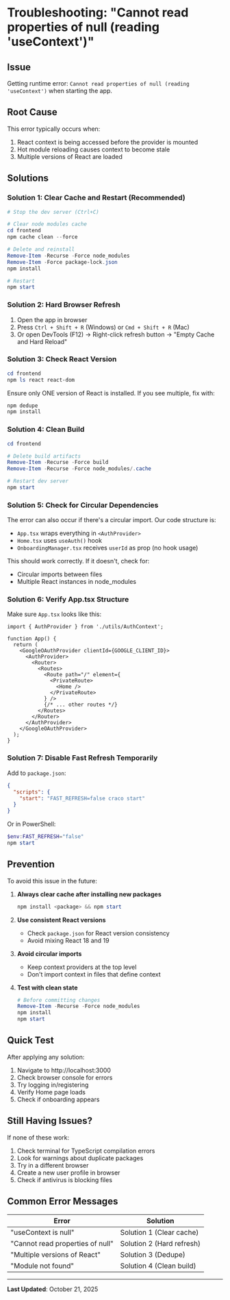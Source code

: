 # Troubleshooting: "Cannot read properties of null (reading 'useContext')"

## Issue
Getting runtime error: `Cannot read properties of null (reading 'useContext')` when starting the app.

## Root Cause
This error typically occurs when:
1. React context is being accessed before the provider is mounted
2. Hot module reloading causes context to become stale
3. Multiple versions of React are loaded

## Solutions

### Solution 1: Clear Cache and Restart (Recommended)

```powershell
# Stop the dev server (Ctrl+C)

# Clear node modules cache
cd frontend
npm cache clean --force

# Delete and reinstall
Remove-Item -Recurse -Force node_modules
Remove-Item -Force package-lock.json
npm install

# Restart
npm start
```

### Solution 2: Hard Browser Refresh

1. Open the app in browser
2. Press `Ctrl + Shift + R` (Windows) or `Cmd + Shift + R` (Mac)
3. Or open DevTools (F12) → Right-click refresh button → "Empty Cache and Hard Reload"

### Solution 3: Check React Version

```powershell
cd frontend
npm ls react react-dom
```

Ensure only ONE version of React is installed. If you see multiple, fix with:

```powershell
npm dedupe
npm install
```

### Solution 4: Clean Build

```powershell
cd frontend

# Delete build artifacts
Remove-Item -Recurse -Force build
Remove-Item -Recurse -Force node_modules/.cache

# Restart dev server
npm start
```

### Solution 5: Check for Circular Dependencies

The error can also occur if there's a circular import. Our code structure is:
- `App.tsx` wraps everything in `<AuthProvider>`
- `Home.tsx` uses `useAuth()` hook
- `OnboardingManager.tsx` receives `userId` as prop (no hook usage)

This should work correctly. If it doesn't, check for:
- Circular imports between files
- Multiple React instances in node_modules

### Solution 6: Verify App.tsx Structure

Make sure `App.tsx` looks like this:

```tsx
import { AuthProvider } from './utils/AuthContext';

function App() {
  return (
    <GoogleOAuthProvider clientId={GOOGLE_CLIENT_ID}>
      <AuthProvider>
        <Router>
          <Routes>
            <Route path="/" element={
              <PrivateRoute>
                <Home />
              </PrivateRoute>
            } />
            {/* ... other routes */}
          </Routes>
        </Router>
      </AuthProvider>
    </GoogleOAuthProvider>
  );
}
```

### Solution 7: Disable Fast Refresh Temporarily

Add to `package.json`:

```json
{
  "scripts": {
    "start": "FAST_REFRESH=false craco start"
  }
}
```

Or in PowerShell:

```powershell
$env:FAST_REFRESH="false"
npm start
```

## Prevention

To avoid this issue in the future:

1. **Always clear cache after installing new packages**
   ```powershell
   npm install <package> && npm start
   ```

2. **Use consistent React versions**
   - Check `package.json` for React version consistency
   - Avoid mixing React 18 and 19

3. **Avoid circular imports**
   - Keep context providers at the top level
   - Don't import context in files that define context

4. **Test with clean state**
   ```powershell
   # Before committing changes
   Remove-Item -Recurse -Force node_modules
   npm install
   npm start
   ```

## Quick Test

After applying any solution:

1. Navigate to http://localhost:3000
2. Check browser console for errors
3. Try logging in/registering
4. Verify Home page loads
5. Check if onboarding appears

## Still Having Issues?

If none of these work:

1. Check terminal for TypeScript compilation errors
2. Look for warnings about duplicate packages
3. Try in a different browser
4. Create a new user profile in browser
5. Check if antivirus is blocking files

## Common Error Messages

| Error | Solution |
|-------|----------|
| "useContext is null" | Solution 1 (Clear cache) |
| "Cannot read properties of null" | Solution 2 (Hard refresh) |
| "Multiple versions of React" | Solution 3 (Dedupe) |
| "Module not found" | Solution 4 (Clean build) |

---

**Last Updated**: October 21, 2025
